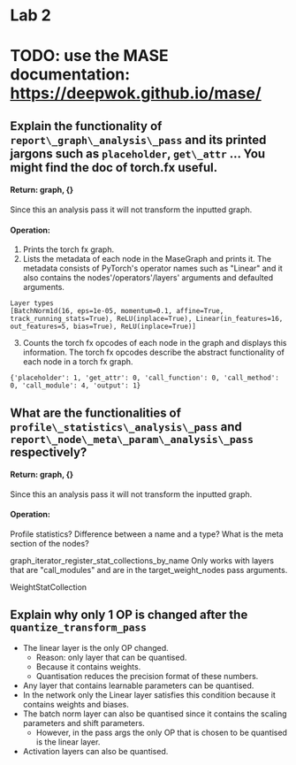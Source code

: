 # Lab 2

# TODO: use the MASE documentation: https://deepwok.github.io/mase/

## Explain the functionality of `report\_graph\_analysis\_pass` and its printed jargons such as `placeholder`, `get\_attr` ... You might find the doc of torch.fx useful.

#### Return: graph, {}
Since this an analysis pass it will not transform the inputted graph.

#### Operation:
1. Prints the torch fx graph.
2. Lists the metadata of each node in the MaseGraph and prints it. The metadata 
consists of PyTorch's operator names such as "Linear" and it also contains 
the nodes'/operators'/layers' arguments and defaulted arguments.
```
Layer types
[BatchNorm1d(16, eps=1e-05, momentum=0.1, affine=True, track_running_stats=True), ReLU(inplace=True), Linear(in_features=16, out_features=5, bias=True), ReLU(inplace=True)]
```
3. Counts the torch fx opcodes of each node in the graph and displays this 
information. The torch fx opcodes describe the abstract functionality of each 
node in a torch fx graph.
```
{'placeholder': 1, 'get_attr': 0, 'call_function': 0, 'call_method': 0, 'call_module': 4, 'output': 1}
```

## What are the functionalities of `profile\_statistics\_analysis\_pass` and `report\_node\_meta\_param\_analysis\_pass` respectively?

#### Return: graph, {}
Since this an analysis pass it will not transform the inputted graph.

#### Operation:
Profile statistics?
Difference between a name and a type?
What is the meta section of the nodes?

graph\_iterator\_register\_stat\_collections\_by\_name
Only works with layers that are "call\_modules" and are in the target\_weight\_nodes
pass arguments.

WeightStatCollection

## Explain why only 1 OP is changed after the `quantize_transform_pass`
* The linear layer is the only OP changed.
    * Reason: only layer that can be quantised.
    * Because it contains weights.
    * Quantisation reduces the precision format of these numbers.
* Any layer that contains learnable parameters can be quantised.
* In the network only the Linear layer satisfies this condition because it 
contains weights and biases.
* The batch norm layer can also be quantised since it contains the scaling parameters and shift parameters.
    * However, in the pass args the only OP that is chosen to be quantised is the linear layer.
* Activation layers can also be quantised.

